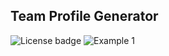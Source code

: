 ## Team Profile Generator
![License badge](https://img.shields.io/badge/license-MIT-green)
![Example 1](https://imgflip.com/gif/4je3hk)

##